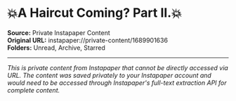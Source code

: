 # 💥A Haircut Coming? Part II.💥

**Source:** Private Instapaper Content  
**Original URL:** instapaper://private-content/1689901636  
**Folders:** Unread, Archive, Starred  

---

*This is private content from Instapaper that cannot be directly accessed via URL. The content was saved privately to your Instapaper account and would need to be accessed through Instapaper's full-text extraction API for complete content.*